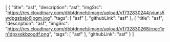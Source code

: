 [
  {
    "title": "asf",
    "description": "asf",
    "imgSrc": "https://res.cloudinary.com/dbbtdnneh/image/upload/v1732830244/viuns5wdpgsbajo6ipgm.jpg",
    "tags": [
      "asf"
    ],
    "githubLink": "asf"
  },
  {
    "title": "asf",
    "description": "asf",
    "imgSrc": "https://res.cloudinary.com/dbbtdnneh/image/upload/v1732830268/rpec1en1dpxxqkbzogdf.png",
    "tags": [
      "asf"
    ],
    "githubLink": "asf"
  }
]